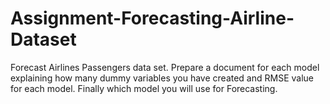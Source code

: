 # Assignment-Forecasting-Airline-Dataset
Forecast Airlines Passengers data set. Prepare a document for each model explaining  how many dummy variables you have created and RMSE value for each model. Finally which model you will use for  Forecasting.
